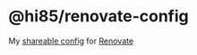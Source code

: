 # @hi85/renovate-config

My [shareable config](https://renovatebot.com/docs/config-presets/) for [Renovate](https://renovatebot.com)
